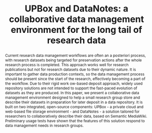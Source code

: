 ---
abstract: 'Current research data management workflows are often an a posteriori process,
  with research datasets being targeted for preservation actions after the whole research
  process is completed. This approach works well for research publications but not
  for research datasets due to their dynamic nature. It is important to gather data
  production contexts, so the data management process should be present since the
  start of the research, effectively becoming a part of the workflow. Due to their
  rigid work ow-based deposit approach, widely used repository solutions are not intended
  to support the fast-paced evolution of datasets as they are produced. In this paper,
  we present a collaborative data management environment designed to help a small
  research group store and describe their datasets in preparation for later deposit
  in a data repository. It is built on two integrated, open-source components: UPBox
  - a private cloud and web-based file storage environment - and DataNotes - a solution
  tailored for researchers to collaboratively describe their data, based on Semantic
  MediaWiki. Preliminary usage tests have shown that the features of this solution
  respond to data management needs in research groups.'
creators:
- Rocha da Silva, João
- Pedro Barbosa, José
- Gouveia, Mariana
- Correia Lopes, João
- Ribeiro, Cristina
date: null
document_url: https://services.phaidra.univie.ac.at/api/object/o:378093/download
grand_parent: iPRES
institutions: []
keywords:
- research data management
- data repositories
- semantic mediawiki
- digital curation
- lisbon
landing_page_url: https://phaidra.univie.ac.at/o:378093
language: eng
layout: publication
license: CC BY-SA 2.0 AT
notes_url: null
parent: iPRES 2013
publication_type: paper
size: 441625
slides_url: null
source_name: iPRES
stream_url: null
title: 'UPBox and DataNotes: a collaborative data management environment for the long
  tail of research data'
year: 2013
---